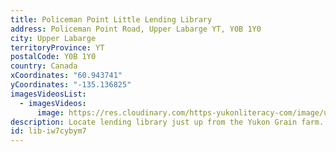 ```yaml
---
title: Policeman Point Little Lending Library
address: Policeman Point Road, Upper Labarge YT, Y0B 1Y0
city: Upper Labarge
territoryProvince: YT
postalCode: Y0B 1Y0
country: Canada
xCoordinates: "60.943741"
yCoordinates: "-135.136825"
imagesVideosList:
  - imagesVideos:
      image: https://res.cloudinary.com/https-yukonliteracy-com/image/upload/q_35/v1659997371/IMG_7961_nkw90x.jpg
description: Locate lending library just up from the Yukon Grain farm.
id: lib-iw7cybym7
---
```

